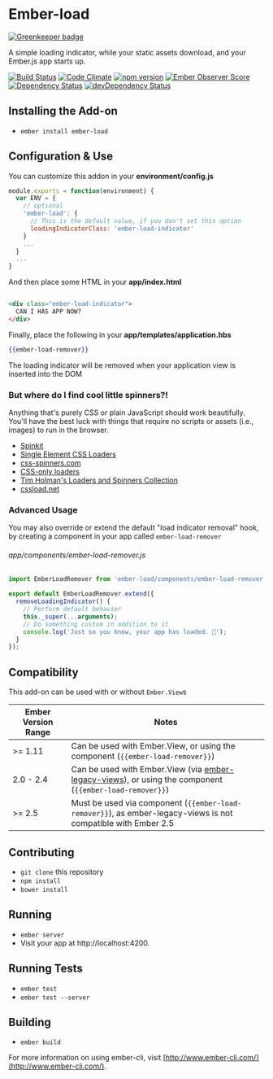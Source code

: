 # Ember-load

[![Greenkeeper badge](https://badges.greenkeeper.io/mike-north/ember-load.svg)](https://greenkeeper.io/)

A simple loading indicator, while your static assets download, and your Ember.js app starts up.

[![Build Status](https://travis-ci.org/mike-north/ember-load.svg?branch=master)](https://travis-ci.org/mike-north/ember-load)
[![Code Climate](https://codeclimate.com/github/mike-north/ember-load/badges/gpa.svg)](https://codeclimate.com/github/mike-north/ember-load)
[![npm version](https://badge.fury.io/js/ember-load.svg)](http://badge.fury.io/js/ember-load)
[![Ember Observer Score](http://emberobserver.com/badges/ember-load.svg)](http://emberobserver.com/addons/ember-load)
[![Dependency Status](https://david-dm.org/mike-north/ember-load.svg)](https://david-dm.org/mike-north/ember-load)
[![devDependency Status](https://david-dm.org/mike-north/ember-load/dev-status.svg)](https://david-dm.org/mike-north/ember-load#info=devDependencies)

## Installing the Add-on

* `ember install ember-load`

## Configuration & Use

You can customize this addon in your **environment/config.js**

```js
module.exports = function(environment) {
  var ENV = {
    // optional
    'ember-load': {
      // This is the default value, if you don't set this option
      loadingIndicatorClass: 'ember-load-indicator'
    }
    ...
  }
  ...
}  
```

And then place some HTML in your **app/index.html**

```html

<div class="ember-load-indicator">
  CAN I HAS APP NOW?
</div>
```

Finally, place the following in your **app/templates/application.hbs**

```hbs
{{ember-load-remover}}
```

The loading indicator will be removed when your application view is inserted into the DOM

### But where do I find cool little spinners?!

Anything that's purely CSS or plain JavaScript should work beautifully. You'll have the best luck with things that require no scripts or assets (i.e., images) to run in the browser.

* [Spinkit](http://tobiasahlin.com/spinkit/)
* [Single Element CSS Loaders](http://projects.lukehaas.me/css-loaders/)
* [css-spinners.com](http://www.css-spinners.com/)
* [CSS-only loaders](http://blog.pexels.com/css-only-loaders/)
* [Tim Holman's Loaders and Spinners Collection](http://codepen.io/collection/HtAne/)
* [cssload.net](http://cssload.net/)


### Advanced Usage

You may also override or extend the default "load indicator removal" hook, by creating a component in your app called `ember-load-remover`

###### app/components/ember-load-remover.js
```js
import EmberLoadRemover from 'ember-load/components/ember-load-remover';

export default EmberLoadRemover.extend({
  removeLoadingIndicator() {
    // Perform default behavior
    this._super(...arguments);
    // Do something custom in addition to it
    console.log('Just so you know, your app has loaded. 🚀');
  }
});

```

## Compatibility
This add-on can be used with or without `Ember.View`s

| Ember Version Range | Notes |
|---------------------|-------|
| >= 1.11 | Can be used with Ember.View, or using the component (`{{ember-load-remover}}`) |
| 2.0 - 2.4 |  Can be used with Ember.View (via [ember-legacy-views](https://github.com/emberjs/ember-legacy-views)), or using the component (`{{ember-load-remover}}`) |
| >= 2.5 | Must be used via component (`{{ember-load-remover}}`), as ember-legacy-views is not compatible with Ember 2.5 |


## Contributing

* `git clone` this repository
* `npm install`
* `bower install`

## Running

* `ember server`
* Visit your app at http://localhost:4200.

## Running Tests

* `ember test`
* `ember test --server`

## Building

* `ember build`

For more information on using ember-cli, visit [http://www.ember-cli.com/](http://www.ember-cli.com/).
